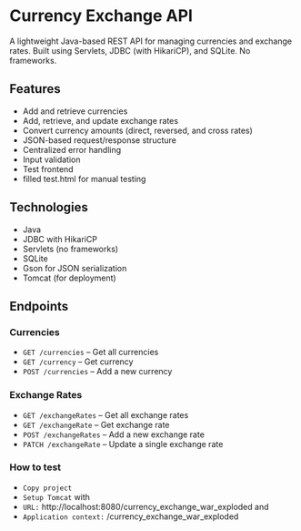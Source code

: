 # Currency Exchange API

A lightweight Java-based REST API for managing currencies and exchange rates. Built using Servlets, JDBC (with HikariCP), and SQLite. No frameworks.

## Features

- Add and retrieve currencies
- Add, retrieve, and update exchange rates
- Convert currency amounts (direct, reversed, and cross rates)
- JSON-based request/response structure
- Centralized error handling
- Input validation
- Test frontend
- filled test.html for manual testing

## Technologies

- Java
- JDBC with HikariCP
- Servlets (no frameworks)
- SQLite
- Gson for JSON serialization
- Tomcat (for deployment)

## Endpoints

### Currencies
- `GET /currencies` – Get all currencies
- `GET /currency` – Get currency 
- `POST /currencies` – Add a new currency  

### Exchange Rates
- `GET /exchangeRates` – Get all exchange rates
- `GET /exchangeRate` – Get exchange rate  
- `POST /exchangeRates` – Add a new exchange rate  
- `PATCH /exchangeRate` – Update a single exchange rate


### How to test

- `Copy project`
- `Setup Tomcat` with
- `URL:` http://localhost:8080/currency_exchange_war_exploded
and
- `Application context:` /currency_exchange_war_exploded
